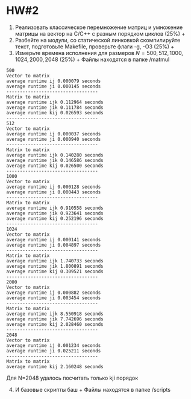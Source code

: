 # HW#2

1. Реализовать классическое перемножение матриц и умножение матрицы на вектор на C/C++ с разным порядком циклов (25\%) +
2.  Разбейте на модули, со статической линковкой скомпилируйте текст, подготовьте Makefile, проверьте флаги -g,  -O3  (25\%) +
3. Измерьте времена исполнения для размеров $N = 500, 512, 1000, 1024, 2000, 2048$  (25\%) +
Файлы находятся в папке /matmul
```
500 
Vector to matrix 
average runtime ij 0.000079 seconds 
average runtime ji 0.000145 seconds 
----------------------------------
Matrix to matrix 
average runtime ijk 0.112964 seconds 
average runtime jik 0.111784 seconds 
average runtime kij 0.026593 seconds 
----------------------------------
512 
Vector to matrix 
average runtime ij 0.000037 seconds 
average runtime ji 0.000940 seconds 
----------------------------------
Matrix to matrix 
average runtime ijk 0.140280 seconds 
average runtime jik 0.146586 seconds 
average runtime kij 0.026500 seconds 
----------------------------------
1000 
Vector to matrix 
average runtime ij 0.000128 seconds 
average runtime ji 0.000443 seconds 
----------------------------------
Matrix to matrix 
average runtime ijk 0.910558 seconds 
average runtime jik 0.923641 seconds 
average runtime kij 0.252196 seconds 
----------------------------------
1024 
Vector to matrix 
average runtime ij 0.000141 seconds 
average runtime ji 0.004897 seconds 
----------------------------------
Matrix to matrix 
average runtime ijk 1.740733 seconds 
average runtime jik 1.800891 seconds 
average runtime kij 0.309521 seconds 
----------------------------------
2000 
Vector to matrix 
average runtime ij 0.000882 seconds 
average runtime ji 0.003454 seconds 
----------------------------------
Matrix to matrix 
average runtime ijk 8.550918 seconds 
average runtime jik 7.742696 seconds 
average runtime kij 2.028460 seconds 
----------------------------------
2048 
Vector to matrix 
average runtime ij 0.001234 seconds 
average runtime ji 0.025211 seconds 
----------------------------------
Matrix to matrix
average runtime kij 2.160248 seconds 
```
Для N=2048 удалось посчитать только kji порядок

4. И базовые скрипты баш +
Файлы находятся в папке /scripts
